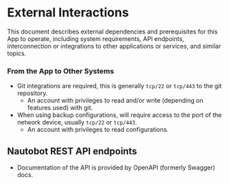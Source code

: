 # External Interactions

This document describes external dependencies and prerequisites for this App to operate, including system requirements, API endpoints, interconnection or integrations to other applications or services, and similar topics.

### From the App to Other Systems

- Git integrations are required, this is generally `tcp/22` or `tcp/443` to the git repository.
    + An account with privileges to read and/or write (depending on features used) with git.
- When using backup configurations, will require access to the port of the network device, usually `tcp/22` or `tcp/443`.
    + An account with privileges to read configurations.

## Nautobot REST API endpoints

- Documentation of the API is provided by OpenAPI (formerly Swagger) docs.
